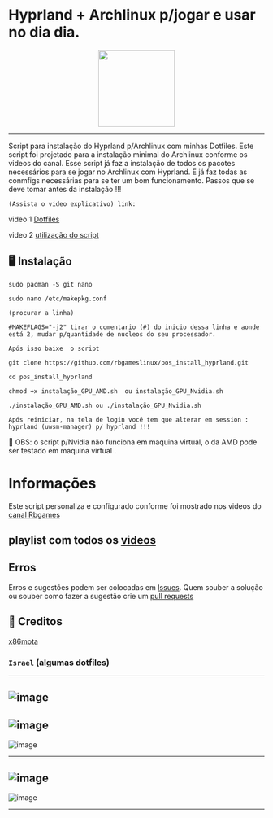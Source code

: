 
# Hyprland + Archlinux p/jogar e usar no dia dia.

<p align="center">
  <img src="https://github.com/user-attachments/assets/112be1e1-24f7-4456-abc0-6eac2ababf6f" width="150" />
</p>

-----
Script para instalação do Hyprland p/Archlinux com minhas Dotfiles.
Este script foi projetado para a instalação minimal do Archlinux conforme os videos do canal.
Esse script já faz a instalação de todos os pacotes necessários para se jogar no Archlinux com Hyprland.
E já faz todas as conmfigs necessárias para se ter um bom funcionamento.
Passos que se deve tomar antes da instalação !!!

`(Assista o video explicativo) link:`

video 1 [Dotfiles](https://youtu.be/6KrKxNsAdYo)

video 2 [utilização do script](https://youtu.be/ezOm_47syUM^)

## 🖥️ Instalação

```
sudo pacman -S git nano

sudo nano /etc/makepkg.conf

(procurar a linha)

#MAKEFLAGS="-j2" tirar o comentario (#) do inicio dessa linha e aonde está 2, mudar p/quantidade de nucleos do seu processador.

Após isso baixe  o script 

git clone https://github.com/rbgameslinux/pos_install_hyprland.git

cd pos_install_hyprland

chmod +x instalação_GPU_AMD.sh  ou instalação_GPU_Nvidia.sh

./instalação_GPU_AMD.sh ou ./instalação_GPU_Nvidia.sh

Após reiniciar, na tela de login você tem que alterar em session : hyprland (uwsm-manager) p/ hyprland !!!
```
📢 OBS: o script p/Nvidia não funciona em maquina virtual, o da AMD pode ser testado em maquina virtual .

# Informações

Este script personaliza e configurado conforme foi mostrado nos videos do [canal Rbgames](https://www.youtube.com/@RBGameslinux) 

## playlist com todos os [videos](https://youtube.com/playlist?list=PLZymN5kq4bLm2CHxa06M1lwQnWMoWjwJh&si=4bRBaNhB97d-AxF0) 


## Erros
Erros e sugestões podem ser colocadas em [Issues](https://github.com/rbgameslinux/pos_install_hyprland/issues). Quem souber a solução ou souber como fazer a sugestão crie um [pull requests](https://github.com/rbgameslinux/pos_install_hyprland/pulls)

## 📢 Creditos

[x86mota](https://github.com/x86mota)

### `Israel` (algumas dotfiles)

--------
![image](https://github.com/user-attachments/assets/25fa406d-522a-4fe2-baa6-c0c9c8ff7680)
-----
![image](https://github.com/user-attachments/assets/ebe0ae1b-fc03-4ab4-a7f3-3b484f6513d8)
----------

![image](https://github.com/user-attachments/assets/44e3b450-b8b3-4e60-8503-de84f5d987e9)

-----
![image](https://github.com/user-attachments/assets/9010f5ac-1ac1-47a3-be71-36c72d06702f)
-------
![image](https://github.com/user-attachments/assets/66d0717b-59a7-4603-9e3c-49ae03a2395b)

----






